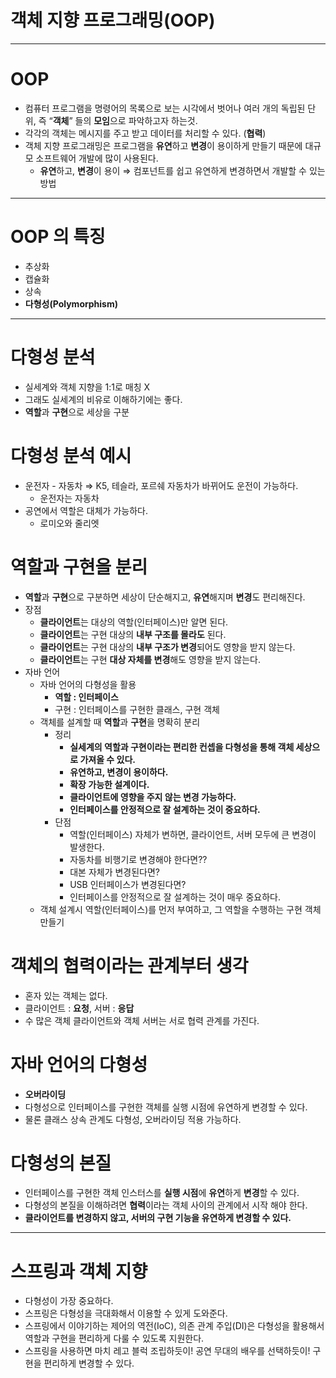 # 객체 지향 프로그래밍(OOP)

---

# OOP

- 컴퓨터 프로그램을 명령어의 목록으로 보는 시각에서 벗어나 여러 개의 독립된 단위, 즉 “**객체**” 들의 **모임**으로 파악하고자 하는것.
- 각각의 객체는 메시지를 주고 받고 데이터를 처리할 수 있다. (**협력**)
- 객체 지향 프로그래밍은 프로그램을 **유연**하고 **변경**이 용이하게 만들기 때문에 대규모 소프트웨어 개발에 많이 사용된다.
   - **유연**하고, **변경**이 용이 ⇒ 컴포넌트를 쉽고 유연하게 변경하면서 개발할 수 있는 방법

---

# OOP 의 특징

- 추상화
- 캡슐화
- 상속
- **다형성(Polymorphism)**

---

# 다형성 분석

- 실세계와 객체 지향을 1:1로 매칭 X
- 그래도 실세계의 비유로 이해하기에는 좋다.
- **역할**과 **구현**으로 세상을 구분

# 다형성 분석 예시

- 운전자 - 자동차 ⇒ K5, 테슬라, 포르쉐 자동차가 바뀌어도 운전이 가능하다.
   - 운전자는 자동차
- 공연에서 역할은 대체가 가능하다.
   - 로미오와 줄리엣

# 역할과 구현을 분리

- **역할**과 **구현**으로 구분하면 세상이 단순해지고, **유연**해지며 **변경**도 편리해진다.
- 장점
   - **클라이언트**는 대상의 역할(인터페이스)만 알면 된다.
   - **클라이언트**는 구현 대상의 **내부 구조를 몰라도** 된다.
   - **클라이언트**는 구현 대상의 **내부 구조가 변경**되어도 영향을 받지 않는다.
   - **클라이언트**는 구현 **대상 자체를 변경**해도 영향을 받지 않는다.
- 자바 언어
   - 자바 언어의 다형성을 활용
      - **역할 : 인터페이스**
      - 구현 : 인터페이스를 구현한 클래스, 구현 객체
   - 객체를 설계할 때 **역할**과 **구현**을 명확히 분리
      - 정리
         - **실세계의 역할과 구현이라는 편리한 컨셉을 다형성을 통해 객체 세상으로 가져올 수 있다.**
         - **유연하고, 변경이 용이하다.**
         - **확장 가능한 설계이다.**
         - **클라이언트에 영향을 주지 않는 변경 가능하다.**
         - **인터페이스를 안정적으로 잘 설계하는 것이 중요하다.**
      - 단점
         - 역할(인터페이스) 자체가 변하면, 클라이언트, 서버 모두에 큰 변경이 발생한다.
         - 자동차를 비행기로 변경해야 한다면??
         - 대본 자체가 변경된다면?
         - USB 인터페이스가 변경된다면?
         - 인터페이스를 안정적으로 잘 설계하는 것이 매우 중요하다.
   - 객체 설계시 역할(인터페이스)를 먼저 부여하고, 그 역할을 수행하는 구현 객체 만들기

# 객체의 협력이라는 관계부터 생각

- 혼자 있는 객체는 없다.
- 클라이언트 : **요청**, 서버 : **응답**
- 수 많은 객체 클라이언트와 객체 서버는 서로 협력 관계를 가진다.

# 자바 언어의 다형성

- **오버라이딩**
- 다형성으로 인터페이스를 구현한 객체를 실행 시점에 유연하게 변경할 수 있다.
- 물론 클래스 상속 관계도 다형성, 오버라이딩 적용 가능하다.

# 다형성의 본질

- 인터페이스를 구현한 객체 인스터스를 **실행 시점**에 **유연**하게 **변경**할 수 있다.
- 다형성의 본질을 이해하려면 **협력**이라는 객체 사이의 관계에서 시작 해야 한다.
- **클라이언트를 변경하지 않고, 서버의 구현 기능을 유연하게 변경할 수 있다.**

---

# 스프링과 객체 지향

- 다형성이 가장 중요하다.
- 스프링은 다형성을 극대화해서 이용할 수 있게 도와준다.
- 스프링에서 이야기하는 제어의 역전(IoC), 의존 관계 주입(DI)은 다형성을 활용해서 역할과 구현을 편리하게 다룰 수 있도록 지원한다.
- 스프링을 사용하면 마치 레고 블럭 조립하듯이! 공연 무대의 배우를 선택하듯이! 구현을 편리하게 변경할 수 있다.